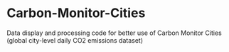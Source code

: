 # Carbon-Monitor-Cities
Data display and processing code for better use of Carbon Monitor Cities (global city-level daily CO2 emissions dataset)

